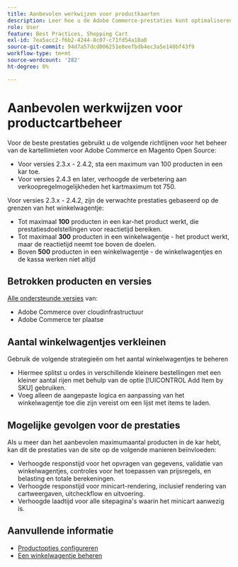 ```yaml
---
title: Aanbevolen werkwijzen voor productkaarten
description: Leer hoe u de Adobe Commerce-prestaties kunt optimaliseren door het aantal producten in een winkelwagentje te beperken.
role: User
feature: Best Practices, Shopping Cart
exl-id: 7ea5acc2-f6b2-4244-8c07-c71fd54a18a0
source-git-commit: 94d7a57dcd006251e8eefbdb4ec3a5e140bf43f9
workflow-type: tm+mt
source-wordcount: '282'
ht-degree: 0%

---
```


# Aanbevolen werkwijzen voor productcartbeheer

Voor de beste prestaties gebruikt u de volgende richtlijnen voor het beheer van de kartellimieten voor Adobe Commerce en Magento Open Source:

- Voor versies 2.3.x - 2.4.2, sta een maximum van 100 producten in een kar toe.
- Voor versies 2.4.3 en later, verhoogde de verbetering aan verkoopregelmogelijkheden het kartmaximum tot 750.


Voor versies 2.3.x - 2.4.2, zijn de verwachte prestaties gebaseerd op de grenzen van het winkelwagentje:

- Tot maximaal **100** producten in een kar-het product werkt, die prestatiesdoelstellingen voor reactietijd bereiken.
- Tot maximaal **300** producten in een winkelwagentje - het product werkt, maar de reactietijd neemt toe boven de doelen.
- Boven **500** producten in een winkelwagentje - de winkelwagentjes en de kassa werken niet altijd

## Betrokken producten en versies

[Alle ondersteunde versies](../../../release/versions.md) van:

- Adobe Commerce over cloudinfrastructuur
- Adobe Commerce ter plaatse

## Aantal winkelwagentjes verkleinen

Gebruik de volgende strategieën om het aantal winkelwagentjes te beheren

- Hiermee splitst u ordes in verschillende kleinere bestellingen met een kleiner aantal rijen met behulp van de optie [!UICONTROL Add Item by SKU] gebruiken.
- Voeg alleen de aangepaste logica en aanpassing van het winkelwagentje toe die zijn vereist om een lijst met items te laden.

## Mogelijke gevolgen voor de prestaties

Als u meer dan het aanbevolen maximumaantal producten in de kar hebt, kan dit de prestaties van de site op de volgende manieren beïnvloeden:

- Verhoogde responstijd voor het opvragen van gegevens, validatie van winkelwagentjes, controles voor het toepassen van prijsregels, en belasting en totale berekeningen.
- Verhoogde responstijd voor minicart-rendering, inclusief rendering van cartweergaven, uitcheckflow en uitvoering.
- Verhoogde laadtijd voor alle sitepagina&#39;s waarin het minicart aanwezig is.

## Aanvullende informatie

- [Productopties configureren](https://experienceleague.adobe.com/docs/commerce-admin/inventory/configuration/product-options.html)
- [Een winkelwagentje beheren](https://experienceleague.adobe.com/docs/commerce-admin/stores-sales/point-of-purchase/assist/shopping-assisted-cart-manage.html)
